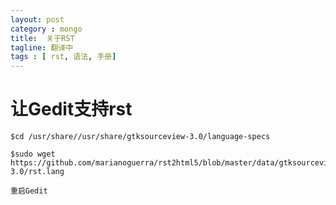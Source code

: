 ```yaml
---
layout: post
category : mongo
title:  关于RST
tagline: 翻译中
tags : [ rst, 语法, 手册]
---
```


让Gedit支持rst
===============

    $cd /usr/share//usr/share/gtksourceview-3.0/language-specs

    $sudo wget https://github.com/marianoguerra/rst2html5/blob/master/data/gtksourceview-3.0/rst.lang

    重启Gedit
